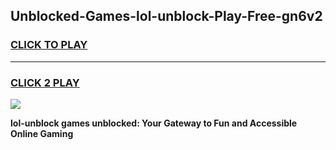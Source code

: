 
## Unblocked-Games-lol-unblock-Play-Free-gn6v2
<h3>
<a href="https://premium76.site?title=lol-unblock&ref=21A">CLICK TO PLAY</a></h3>
<hr>

<h3>
<a href="https://premium76.site?title=lol-unblock&ref=21A">CLICK 2 PLAY</a>
  
</h3>

<a href="https://premium76.site?title=lol-unblock&ref=21A"><img src="https://clearcache.store/games.png"></a>


**lol-unblock games unblocked: Your Gateway to Fun and Accessible Online Gaming**

